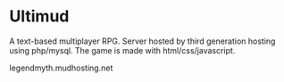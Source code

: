 # Ultimud

A text-based multiplayer RPG. Server hosted by third generation hosting using php/mysql. The game is made with html/css/javascript.

legendmyth.mudhosting.net
